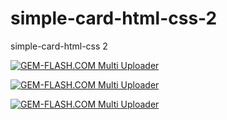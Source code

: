# simple-card-html-css-2
simple-card-html-css 2


<a href="#"><img src="https://img.gem-flash.com/images/76626105441711905179.jpg" border="0" alt="GEM-FLASH.COM Multi Uploader" /></a>




<a href="#"><img src="https://img.gem-flash.com/images/23892093641821879128.jpg" border="0" alt="GEM-FLASH.COM Multi Uploader" /></a>





<a href="#"><img src="https://img.gem-flash.com/images/57738244406223777368.jpg" border="0" alt="GEM-FLASH.COM Multi Uploader" /></a>
